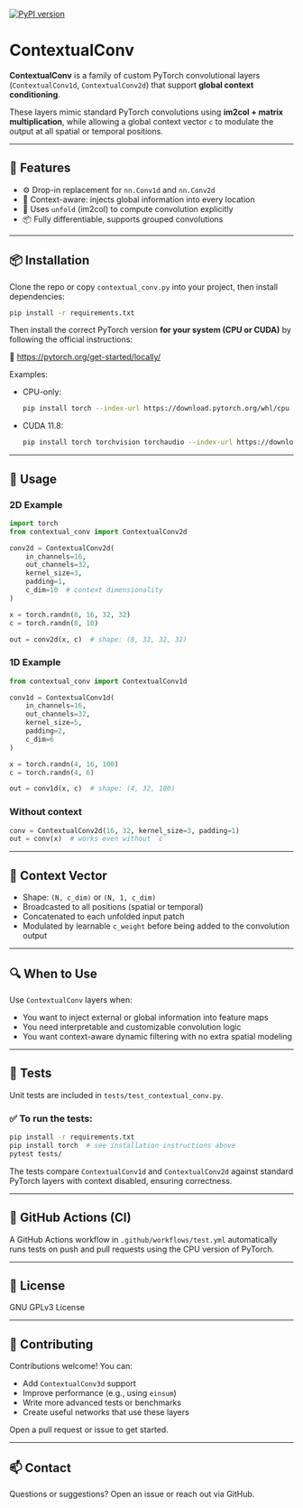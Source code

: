 [![PyPI version](https://img.shields.io/pypi/v/contextual-conv)](https://pypi.org/project/contextual-conv/)

# ContextualConv

**ContextualConv** is a family of custom PyTorch convolutional layers (`ContextualConv1d`, `ContextualConv2d`) that support **global context conditioning**.

These layers mimic standard PyTorch convolutions using **im2col + matrix multiplication**, while allowing a global context vector `c` to modulate the output at all spatial or temporal positions.

---

## 🔧 Features

- ⚙️ Drop-in replacement for `nn.Conv1d` and `nn.Conv2d`
- 🧠 Context-aware: injects global information into every location
- 🧱 Uses `unfold` (im2col) to compute convolution explicitly
- 📦 Fully differentiable, supports grouped convolutions

---

## 📦 Installation

Clone the repo or copy `contextual_conv.py` into your project, then install dependencies:

```bash
pip install -r requirements.txt
```

Then install the correct PyTorch version **for your system (CPU or CUDA)** by following the official instructions:

🔗 https://pytorch.org/get-started/locally/

Examples:

- CPU-only:
  ```bash
  pip install torch --index-url https://download.pytorch.org/whl/cpu
  ```

- CUDA 11.8:
  ```bash
  pip install torch torchvision torchaudio --index-url https://download.pytorch.org/whl/cu118
  ```

---

## 🚀 Usage

### 2D Example

```python
import torch
from contextual_conv import ContextualConv2d

conv2d = ContextualConv2d(
    in_channels=16,
    out_channels=32,
    kernel_size=3,
    padding=1,
    c_dim=10  # context dimensionality
)

x = torch.randn(8, 16, 32, 32)
c = torch.randn(8, 10)

out = conv2d(x, c)  # shape: (8, 32, 32, 32)
```

### 1D Example

```python
from contextual_conv import ContextualConv1d

conv1d = ContextualConv1d(
    in_channels=16,
    out_channels=32,
    kernel_size=5,
    padding=2,
    c_dim=6
)

x = torch.randn(4, 16, 100)
c = torch.randn(4, 6)

out = conv1d(x, c)  # shape: (4, 32, 100)
```

### Without context

```python
conv = ContextualConv2d(16, 32, kernel_size=3, padding=1)
out = conv(x)  # works even without `c`
```

---

## 📐 Context Vector

- Shape: `(N, c_dim)` or `(N, 1, c_dim)`
- Broadcasted to all positions (spatial or temporal)
- Concatenated to each unfolded input patch
- Modulated by learnable `c_weight` before being added to the convolution output

---

## 🔍 When to Use

Use `ContextualConv` layers when:

- You want to inject external or global information into feature maps
- You need interpretable and customizable convolution logic
- You want context-aware dynamic filtering with no extra spatial modeling

---

## 🧪 Tests

Unit tests are included in `tests/test_contextual_conv.py`.

### ✅ To run the tests:

```bash
pip install -r requirements.txt
pip install torch  # see installation instructions above
pytest tests/
```

The tests compare `ContextualConv1d` and `ContextualConv2d` against standard PyTorch layers with context disabled, ensuring correctness.

---

## 🤖 GitHub Actions (CI)

A GitHub Actions workflow in `.github/workflows/test.yml` automatically runs tests on push and pull requests using the CPU version of PyTorch.

---

## 📄 License

GNU GPLv3 License

---

## 🤝 Contributing

Contributions welcome! You can:

- Add `ContextualConv3d` support
- Improve performance (e.g., using `einsum`)
- Write more advanced tests or benchmarks
- Create useful networks that use these layers

Open a pull request or issue to get started.

---

## 📫 Contact

Questions or suggestions? Open an issue or reach out via GitHub.

